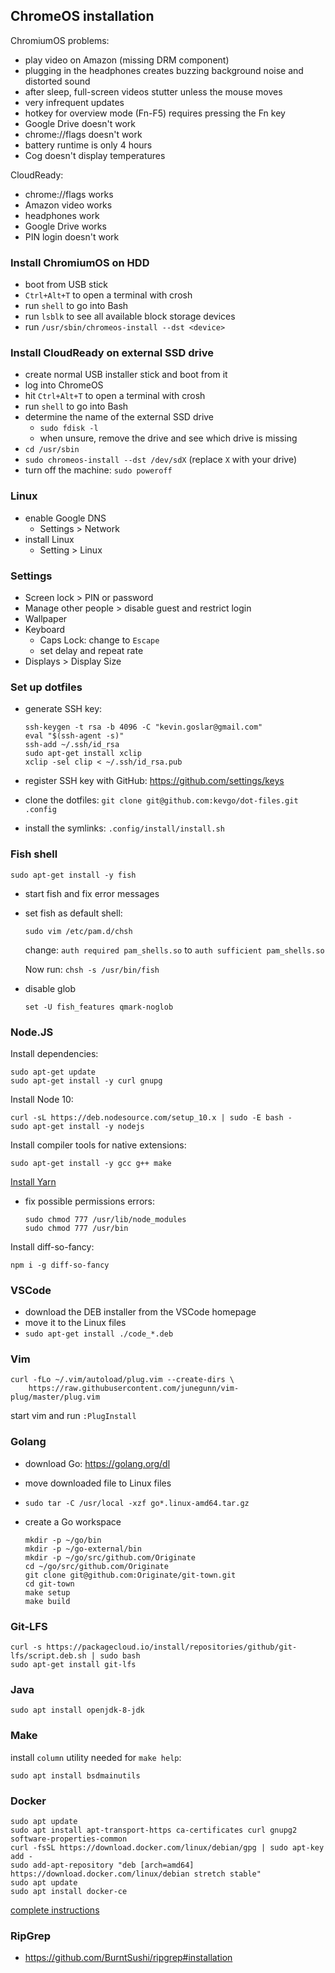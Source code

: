 ## ChromeOS installation

ChromiumOS problems:

- play video on Amazon (missing DRM component)
- plugging in the headphones creates buzzing background noise and distorted sound
- after sleep, full-screen videos stutter unless the mouse moves
- very infrequent updates
- hotkey for overview mode (Fn-F5) requires pressing the Fn key
- Google Drive doesn't work
- chrome://flags doesn't work
- battery runtime is only 4 hours
- Cog doesn't display temperatures

CloudReady:

- chrome://flags works
- Amazon video works
- headphones work
- Google Drive works
- PIN login doesn't work

### Install ChromiumOS on HDD

- boot from USB stick
- `Ctrl+Alt+T` to open a terminal with crosh
- run `shell` to go into Bash
- run `lsblk` to see all available block storage devices
- run `/usr/sbin/chromeos-install --dst <device>`

### Install CloudReady on external SSD drive

- create normal USB installer stick and boot from it
- log into ChromeOS
- hit `Ctrl+Alt+T` to open a terminal with crosh
- run `shell` to go into Bash
- determine the name of the external SSD drive
  - `sudo fdisk -l`
  - when unsure, remove the drive and see which drive is missing
- `cd /usr/sbin`
- `sudo chromeos-install --dst /dev/sdX` (replace `X` with your drive)
- turn off the machine: `sudo poweroff`

### Linux

- enable Google DNS
  - Settings > Network
- install Linux
  - Setting > Linux

### Settings

- Screen lock > PIN or password
- Manage other people > disable guest and restrict login
- Wallpaper
- Keyboard
  - Caps Lock: change to `Escape`
  - set delay and repeat rate
- Displays > Display Size

### Set up dotfiles

- generate SSH key:

  ```
  ssh-keygen -t rsa -b 4096 -C "kevin.goslar@gmail.com"
  eval "$(ssh-agent -s)"
  ssh-add ~/.ssh/id_rsa
  sudo apt-get install xclip
  xclip -sel clip < ~/.ssh/id_rsa.pub
  ```

- register SSH key with GitHub: https://github.com/settings/keys
- clone the dotfiles: `git clone git@github.com:kevgo/dot-files.git .config`
- install the symlinks: `.config/install/install.sh`

### Fish shell

```
sudo apt-get install -y fish
```

- start fish and fix error messages
- set fish as default shell:

  ```
  sudo vim /etc/pam.d/chsh
  ```

  change: `auth required pam_shells.so`
  to
  `auth sufficient pam_shells.so`

  Now run: `chsh -s /usr/bin/fish`

- disable glob
  ```
  set -U fish_features qmark-noglob
  ```

### Node.JS

Install dependencies:

```
sudo apt-get update
sudo apt-get install -y curl gnupg
```

Install Node 10:

```
curl -sL https://deb.nodesource.com/setup_10.x | sudo -E bash -
sudo apt-get install -y nodejs
```

Install compiler tools for native extensions:

```
sudo apt-get install -y gcc g++ make
```

[Install Yarn](https://yarnpkg.com/en/docs/install#debian-stable)

- fix possible permissions errors:

  ```
  sudo chmod 777 /usr/lib/node_modules
  sudo chmod 777 /usr/bin
  ```

Install diff-so-fancy:

```
npm i -g diff-so-fancy
```

### VSCode

- download the DEB installer from the VSCode homepage
- move it to the Linux files
- `sudo apt-get install ./code_*.deb`

### Vim

```
curl -fLo ~/.vim/autoload/plug.vim --create-dirs \
    https://raw.githubusercontent.com/junegunn/vim-plug/master/plug.vim
```

start vim and run `:PlugInstall`

### Golang

- download Go: https://golang.org/dl
- move downloaded file to Linux files
- `sudo tar -C /usr/local -xzf go*.linux-amd64.tar.gz`
- create a Go workspace

  ```
  mkdir -p ~/go/bin
  mkdir -p ~/go-external/bin
  mkdir -p ~/go/src/github.com/Originate
  cd ~/go/src/github.com/Originate
  git clone git@github.com:Originate/git-town.git
  cd git-town
  make setup
  make build
  ```

### Git-LFS

```
curl -s https://packagecloud.io/install/repositories/github/git-lfs/script.deb.sh | sudo bash
sudo apt-get install git-lfs
```

### Java

```
sudo apt install openjdk-8-jdk
```

### Make

install `column` utility needed for `make help`:

```
sudo apt install bsdmainutils
```

### Docker

```
sudo apt update
sudo apt install apt-transport-https ca-certificates curl gnupg2 software-properties-common
curl -fsSL https://download.docker.com/linux/debian/gpg | sudo apt-key add -
sudo add-apt-repository "deb [arch=amd64] https://download.docker.com/linux/debian stretch stable"
sudo apt update
sudo apt install docker-ce
```

[complete instructions](https://www.digitalocean.com/community/tutorials/how-to-install-and-use-docker-on-debian-9)


### RipGrep

- https://github.com/BurntSushi/ripgrep#installation
